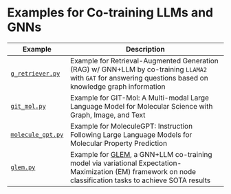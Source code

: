 # Examples for Co-training LLMs and GNNs

| Example                                | Description                                                                                                                                                                                    |
| -------------------------------------- | ---------------------------------------------------------------------------------------------------------------------------------------------------------------------------------------------- |
| [`g_retriever.py`](./g_retriever.py)   | Example for Retrieval-Augmented Generation (RAG) w/ GNN+LLM by co-training `LLAMA2` with `GAT` for answering questions based on knowledge graph information                                    |
| [`git_mol.py`](./git_mol.py)           | Example for GIT-Mol: A Multi-modal Large Language Model for Molecular Science with Graph, Image, and Text                                                                                      |
| [`molecule_gpt.py`](./molecule_gpt.py) | Example for MoleculeGPT: Instruction Following Large Language Models for Molecular Property Prediction                                                                                         |
| [`glem.py`](./glem.py)                 | Example for [GLEM](https://arxiv.org/abs/2210.14709), a GNN+LLM co-training model via variational Expectation-Maximization (EM) framework on node classification tasks to achieve SOTA results |
